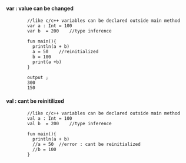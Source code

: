 #### var : value can be changed

            //like c/c++ variables can be declared outside main method
            var a : Int = 100
            var b  = 200	//type inference 

            fun main(){
              println(a + b)
              a = 50	//reinitialized
              b = 100
              print(a +b) 
            }

            output ; 
            300
            150
            
            
#### val : cant be reinitilized

            //like c/c++ variables can be declared outside main method
            val a : Int = 100
            val b  = 200	//type inference 

            fun main(){
              println(a + b)
              //a = 50	//error : cant be reinitialized
              //b = 100	 
            }


